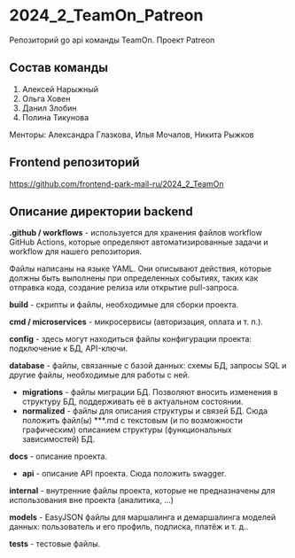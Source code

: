 # 2024_2_TeamOn_Patreon
Репозиторий go api команды TeamOn. Проект Patreon

## Состав команды

1. Алексей Нарыжный
2. Ольга Ховен
3. Данил Злобин
4. Полина Тикунова

Менторы:
Александра Глазкова, Илья Мочалов, Никита Рыжков

## Frontend репозиторий
https://github.com/frontend-park-mail-ru/2024_2_TeamOn

## Описание директории backend

**.github / workflows** - используется для хранения файлов workflow GitHub Actions, которые определяют автоматизированные задачи и workflow для нашего репозитория. 

Файлы написаны на языке YAML. Они описывают действия, которые должны быть выполнены при определенных событиях, таких как отправка кода, создание релиза или открытие pull-запроса.

**build** - скрипты и файлы, необходимые для сборки проекта.

**cmd / microservices** - микросервисы (авторизация, оплата и т. п.).

**config** - здесь могут находиться файлы конфигурации проекта: подключение к БД, API-ключи.

**database** - файлы, связанные с базой данных: схемы БД, запросы SQL и другие файлы, необходимые для работы с ней.
* **migrations** - файлы миграции БД. Позволяют вносить изменения в структуру БД, поддерживать её в актуальном состоянии.
* **normalized** - файлы для описания структуры и связей БД. Сюда положить файл(ы) ***.md с текстовым (и по возможности графическим) описанием структуры (функциональных зависимостей) БД.  

**docs** - описание проекта.
* **api** - описание API проекта. Сюда положить swagger.

**internal** - внутренние файлы проекта, которые не предназначены для использования вне проекта (аналитика, ...)

**models** - EasyJSON файлы для маршалинга и демаршалинга моделей данных: пользователь и его профиль, подписка, платёж и т. д.. 

**tests** - тестовые файлы.